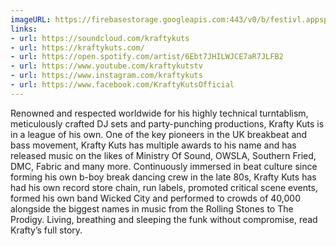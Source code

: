 ```yaml
---
imageURL: https://firebasestorage.googleapis.com:443/v0/b/festivl.appspot.com/o/userContent%2F8C5E11C3-A430-49BE-B9AC-7C76EE750B89.png?alt=media&token=74e189b8-b8e7-4b73-9a98-c0e0e5343501
links:
- url: https://soundcloud.com/kraftykuts
- url: https://kraftykuts.com/
- url: https://open.spotify.com/artist/6Ebt7JHILWJCE7aR7JLFB2
- url: https://www.youtube.com/kraftykutstv
- url: https://www.instagram.com/kraftykuts
- url: https://www.facebook.com/KraftyKutsOfficial
---
```

Renowned and respected worldwide for his highly technical turntablism, meticulously crafted DJ sets and party-punching productions, Krafty Kuts is in a league of his own.  One of the key pioneers in the UK breakbeat and bass movement, Krafty Kuts has multiple awards to his name and has released music on the likes of Ministry Of Sound, OWSLA, Southern Fried, DMC, Fabric and many more.  Continuously immersed in beat culture since forming his own b-boy break dancing crew in the late 80s, Krafty Kuts has had his own record store chain, run labels, promoted critical scene events, formed his own band Wicked City and performed to crowds of 40,000 alongside the biggest names in music from the Rolling Stones to The Prodigy. Living, breathing and sleeping the funk without compromise, read Krafty’s full story. 